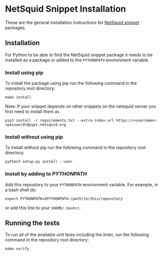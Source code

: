 NetSquid Snippet Installation
=============================

These are the general installation instructions for [NetSquid snippet](https://netsquid.org/snippets) packages.

Installation
------------

For Python to be able to find the NetSquid snippet package it needs to be installed as a package or added to the `PYTHONPATH` environment variable.

### Install using pip

To install the package using pip run the following command in the repository root directory:

```shell
make install
```

Note: If your snippet depends on other snippets on the netsquid server you first need to install them as

```shell
pip3 install -r requirements.txt --extra-index-url https://<username>:<password>@pypi.netsquid.org
```

### Install without using pip

To install without pip run the following command in the repository root directory:

```shell
python3 setup.py install --user
```

### Install by adding to _PYTHONPATH_

Add this repository to your `PYTHONPATH` environment variable.
For example, in a bash shell do:

```shell
export PYTHONPATH=$PYTHONPATH:/path/to/this/repository
```

or add this line to your `$HOME/.bashrc`.

Running the tests
-----------------

To run all of the available unit tests including the linter, run the following command in the repository root directory:

```shell
make verify
```
